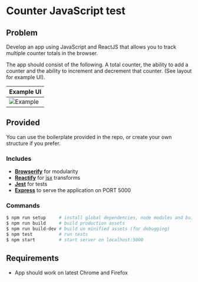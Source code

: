 # Counter JavaScript test

## Problem
  Develop an app using JavaScript and ReactJS that allows you to track multiple counter totals in the browser.

  The app should consist of the following. A total counter, the ability to add a counter and the ability to increment and decrement that counter. (See layout for example UI).

| Example UI            |
|:--------------------- |
|![Example](https://raw.githubusercontent.com/everydayhero/counter-test/master/example_ui.png)|

## Provided
You can use the boilerplate provided in the repo, or create your own structure if you prefer.

### Includes
- **[Browserify](http://browserify.org/)** for modularity
- **[Reactify](https://github.com/andreypopp/reactify)** for [jsx](http://jsx.github.io/) transforms
- **[Jest](http://facebook.github.io/jest/)** for tests
- **[Express](http://expressjs.com/)** to serve the application on PORT 5000

### Commands
```sh
$ npm run setup     # install global dependencies, node modules and build production assets
$ npm run build     # build production assets
$ npm run build-dev # build un minified assets (for debugging)
$ npm test          # run tests
$ npm start         # start server on localhost:5000
```

## Requirements
* App should work on latest Chrome and Firefox
